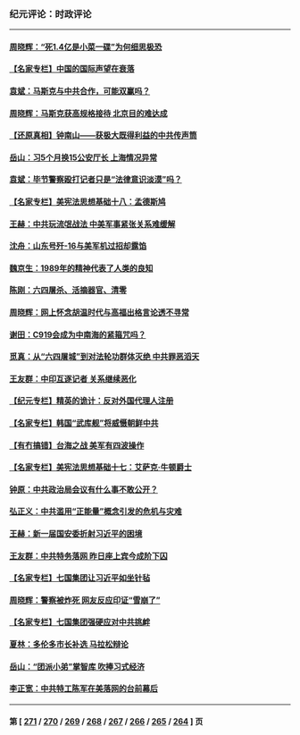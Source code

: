 ### 纪元评论：时政评论
---
#### [周晓辉：“死1.4亿是小菜一碟”为何细思极恐](../../pages/nsc1025/n14009445.md) 
#### [【名家专栏】中国的国际声望在衰落](../../pages/nsc1025/n14008890.md) 
#### [袁斌：马斯克与中共合作，可能双赢吗？](../../pages/nsc1025/n14009301.md) 
#### [周晓辉：马斯克获高规格接待 北京目的难达成](../../pages/nsc1025/n14008994.md) 
#### [【还原真相】钟南山——获极大既得利益的中共传声筒](../../pages/nsc1025/n14008945.md) 
#### [岳山：习5个月换15公安厅长 上海情况异常](../../pages/nsc1025/n14008756.md) 
#### [袁斌：毕节警察殴打记者只是“法律意识淡漠”吗？](../../pages/nsc1025/n14008706.md) 
#### [【名家专栏】美宪法思想基础十八：孟德斯鸠](../../pages/nsc1025/n14007383.md) 
#### [王赫：中共玩流氓战法 中美军事紧张关系难缓解](../../pages/nsc1025/n14008446.md) 
#### [沈舟：山东号歼-16与美军机过招却露馅](../../pages/nsc1025/n14008448.md) 
#### [魏京生：1989年的精神代表了人类的良知](../../pages/nsc1025/n14008489.md) 
#### [陈刚：六四屠杀、活摘器官、清零](../../pages/nsc1025/n14008418.md) 
#### [周晓辉：网上怀念胡温时代与高福出格言论透不寻常](../../pages/nsc1025/n14008318.md) 
#### [谢田：C919会成为中南海的紧箍咒吗？](../../pages/nsc1025/n14008260.md) 
#### [觅真：从“六四屠城”到对法轮功群体灭绝 中共罪恶滔天](../../pages/nsc1025/n14007938.md) 
#### [王友群：中印互逐记者 关系继续恶化](../../pages/nsc1025/n14007657.md) 
#### [【纪元专栏】精英的诡计：反对外国代理人注册](../../pages/nsc1025/n14007619.md) 
#### [【名家专栏】韩国“武库舰”将威慑朝鲜中共](../../pages/nsc1025/n14007369.md) 
#### [【有冇搞错】台海之战 美军有四波操作](../../pages/nsc1025/n14006828.md) 
#### [【名家专栏】美宪法思想基础十七：艾萨克‧牛顿爵士](../../pages/nsc1025/n14005024.md) 
#### [钟原：中共政治局会议有什么事不敢公开？](../../pages/nsc1025/n14006988.md) 
#### [弘正义：中共滥用“正能量”概念引发的危机与灾难](../../pages/nsc1025/n14007089.md) 
#### [王赫：新一届国安委折射习近平的困境](../../pages/nsc1025/n14006984.md) 
#### [王友群：中共特务落网 昨日座上宾今成阶下囚](../../pages/nsc1025/n14006884.md) 
#### [【名家专栏】七国集团让习近平如坐针毡](../../pages/nsc1025/n14006699.md) 
#### [周晓辉：警察被炸死 网友反应印证“雪崩了”](../../pages/nsc1025/n14006713.md) 
#### [【名家专栏】七国集团强硬应对中共挑衅](../../pages/nsc1025/n14006625.md) 
#### [夏林：多伦多市长补选 马拉松辩论](../../pages/nsc1025/n14006826.md) 
#### [岳山：“团派小弟”掌智库 吹捧习式经济](../../pages/nsc1025/n14006622.md) 
#### [李正宽：中共特工陈军在美落网的台前幕后](../../pages/nsc1025/n14006346.md) 

---
#### 第 [ [271](./271.md) / [270](./270.md) / [269](./269.md) / [268](./268.md) / [267](./267.md) / [266](./266.md) / [265](./265.md) / [264](./264.md) ] 页
